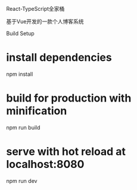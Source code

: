 React-TypeScript全家桶


基于Vue开发的一款个人博客系统

Build Setup
# install dependencies
npm install

# build for production with minification
npm run build

# serve with hot reload at localhost:8080
npm run dev
